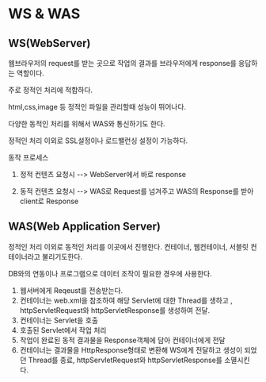 # WS & WAS

## WS(WebServer)
웹브라우저의 request를 받는 곳으로 작업의 결과를 브라우저에게 response를 응답하는 역할이다.

주로 정적인 처리에 적합하다.

html,css,image 등 정적인 파일을 관리할때 성능이 뛰어나다.

다양한 동적인 처리를 위해서 WAS와 통신하기도 한다.

정적인 처리 이외로 SSL설정이나 로드밸런싱 설정이 가능하다.

동작 프로세스

1. 정적 컨텐츠 요청시 --> WebServer에서 바로 response

2. 동적 컨텐츠 요청시 --> WAS로 Request를 넘겨주고 WAS의 Response를 받아 client로 Response

## WAS(Web Application Server)
정적인 처리 이외로 동적인 처리를 이곳에서 진행한다. 컨테이너, 웹컨테이너, 서블릿 컨테이너라고 불리기도한다.

DB와의 연동이나 프로그램으로 데이터 조작이 필요한 경우에 사용한다.

1. 웹서버에게 Reqeust를 전송받는다.
2. 컨테이너는 web.xml을 참조하여 해당 Servlet에 대한 Thread를 생하고 , httpServletRequest와 httpServletResponse를 생성하여 전달.
3. 컨테이너는 Servlet을 호출
4. 호출된 Servlet에서 작업 처리
5. 작업이 완료된 동적 결과물을 Response객체에 담아 컨테이너에게 전달
6. 컨테이너는 결과물을 HttpResponse형태로 변환해 WS에게 전달하고 생성이 되었던 Thread를 종료, httpServletRequest와 httpServletResponse를 소멸시킨다.
